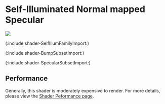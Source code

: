 Self-Illuminated Normal mapped Specular
=======================================


![](http://docwiki.hq.unity3d.com/uploads/Main/Shaders./Shader-IllumBumpSpec.png)  

(:include shader-SelfIllumFamilyImport:)

(:include shader-BumpSubsetImport:)

(:include shader-SpecularSubsetImport:)

Performance
-----------


Generally, this shader is moderately expensive to render.  For more details, please view the [Shader Peformance page](shader-performance.html).
